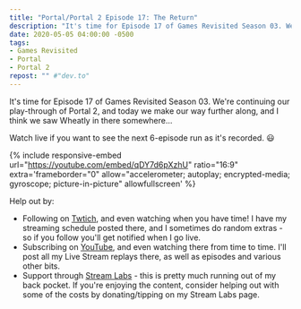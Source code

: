 ```yaml
---
title: "Portal/Portal 2 Episode 17: The Return"
description: "It's time for Episode 17 of Games Revisited Season 03. We're continuing our play-through of Portal 2, and today we make our way further along, and I think we saw Wheatly in there somewhere&hellip;"
date: 2020-05-05 04:00:00 -0500
tags:
- Games Revisited
- Portal
- Portal 2
repost: "" #"dev.to"
---
```


It's time for Episode 17 of Games Revisited Season 03. We're continuing our play-through of Portal 2, and today we make our way further along, and I think we saw Wheatly in there somewhere&hellip;

Watch live if you want to see the next 6-episode run as it's recorded. :smiley:
<!--more-->

{% include responsive-embed url="https://youtube.com/embed/qDY7d6pXzhU" ratio="16:9" extra='frameborder="0" allow="accelerometer; autoplay; encrypted-media; gyroscope; picture-in-picture" allowfullscreen' %}

Help out by:
 * Following on [Twtich](https://twitch.tv/AnonJr_Live), and even watching when you have time! I have my streaming schedule posted there, and I sometimes do random extras - so if you follow you'll get notified when I go live.
 * Subscribing on [YouTube](http://www.youtube.com/channel/UCXafqhKHbkSUIrq0LAuu0tw), and even watching there from time to time. I'll post all my Live Stream replays there, as well as episodes and various other bits.
 * Support through [Stream Labs](https://streamlabs.com/anonjr_live) - this is pretty much running out of my back pocket. If you're enjoying the content, consider helping out with some of the costs by donating/tipping on my Stream Labs page.